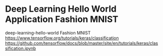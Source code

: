 # Deep Learning Hello World Application Fashion MNIST


deep-learning-hello-world Fashion MNIST
https://www.tensorflow.org/tutorials/keras/classification
https://github.com/tensorflow/docs/blob/master/site/en/tutorials/keras/classification.ipynb

